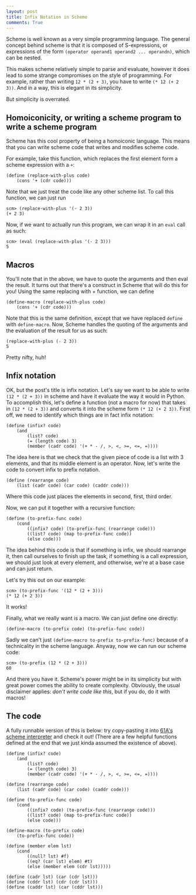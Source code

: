 ```yaml
---
layout: post
title: Infix Notation in Scheme
comments: True
---
```


Scheme is well known as a very simple programming language. The general concept behind scheme is that it is composed of S-expressions, or expressions of the form `(operator operand1 operand2 ... operandn)`, which can be nested.

This makes scheme relatively simple to parse and evaluate, however it does lead to some strange compromises on the style of programming. For example, rather than writing `12 * (2 + 3)`, you have to write `(* 12 (+ 2 3))`. And in a way, this is elegant in its simplicity.

But simplicity is overrated.

<!-- end excerpt -->

## Homoiconicity, or writing a scheme program to write a scheme program

Scheme has this cool property of being a homoiconic language. This means that you can write scheme code that writes and modifies scheme code.

For example, take this function, which replaces the first element form a scheme expression with a `+`:

```
(define (replace-with-plus code)
	(cons '+ (cdr code)))
```

Note that we just treat the code like any other scheme list. To call this function, we can just run

```
scm> (replace-with-plus '(- 2 3))
(+ 2 3)
```

Now, if we want to actually run this program, we can wrap it in an `eval` call as such:

```
scm> (eval (replace-with-plus '(- 2 3)))
5
```

## Macros

You'll note that in the above, we have to quote the arguments and then eval the result. It turns out that there's a construct in Scheme that will do this for you! Using the same replacing with + function, we can define

```
(define-macro (replace-with-plus code)
	(cons '+ (cdr code)))
```

Note that this is the same definition, except that we have replaced `define` with `define-macro`. Now, Scheme handles the quoting of the arguments and the evaluation of the result for us as such:

```
(replace-with-plus (- 2 3))
5
```

Pretty nifty, huh!

## Infix notation

OK, but the post's title is infix notation. Let's say we want to be able to write `(12 * (2 + 3))` in scheme and have it evaluate the way it would in Python. To accomplish this, let's define a function (not a macro for now) that takes in `(12 * (2 + 3))` and converts it into the scheme form `(* 12 (+ 2 3))`. First off, we need to identify which things are in fact infix notation:

```
(define (infix? code)
	(and
		(list? code)
		(= (length code) 3)
		(member (cadr code) '(+ * - /, >, <, >=, <=, =))))
```

The idea here is that we check that the given piece of code is a list with 3 elements, and that its middle element is an operator. Now, let's write the code to convert infix to prefix notation.

```
(define (rearrange code)
	(list (cadr code) (car code) (caddr code)))
```

Where this code just places the elements in second, first, third order.

Now, we can put it together with a recursive function:


```
(define (to-prefix-func code)
	(cond
		((infix? code) (to-prefix-func (rearrange code)))
		((list? code) (map to-prefix-func code))
		(else code)))
```

The idea behind this code is that if something is infix, we should rearrange it, then call ourselves to finish up the task, if something is a call expression, we should just look at every element, and otherwise, we're at a base case and can just return.

Let's try this out on our example:

```
scm> (to-prefix-func '(12 * (2 + 3)))
(* 12 (+ 2 3))
```

It works!

Finally, what we really want is a macro. We can just define one directly:

```
(define-macro (to-prefix code) (to-prefix-func code))
```

Sadly we can't just `(define-macro to-prefix to-prefix-func)` because of a technicality in the scheme language. Anyway, now we can run our scheme code:

```
scm> (to-prefix (12 * (2 + 3)))
60
```

And there you have it. Scheme's power might be in its simplicity but with great power comes the ability to create complexity. Obviously, the usual disclaimer applies: *don't write code like this*, but if you do, do it with macros!

## The code

A fully runnable version of this is below: try copy-pasting it into [61A's scheme interpreter](http://scheme.cs61a.org) and check it out! (There are a few helpful functions defined at the end that we just kinda assumed the existence of above).

```
(define (infix? code)
	(and
		(list? code)
		(= (length code) 3)
		(member (cadr code) '(+ * - /, >, <, >=, <=, =))))

(define (rearrange code)
	(list (cadr code) (car code) (caddr code)))

(define (to-prefix-func code)
	(cond
		((infix? code) (to-prefix-func (rearrange code)))
		((list? code) (map to-prefix-func code))
		(else code)))

(define-macro (to-prefix code)
	(to-prefix-func code))

(define (member elem lst)
	(cond
		((null? lst) #f)
		((eq? (car lst) elem) #t)
		(else (member elem (cdr lst)))))

(define (cadr lst) (car (cdr lst)))
(define (cddr lst) (cdr (cdr lst)))
(define (caddr lst) (car (cddr lst)))
```
